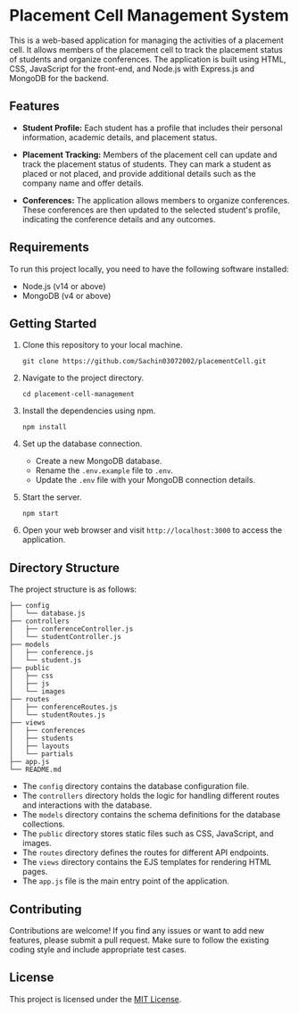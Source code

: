 # Placement Cell Management System

This is a web-based application for managing the activities of a placement cell. It allows members of the placement cell to track the placement status of students and organize conferences. The application is built using HTML, CSS, JavaScript for the front-end, and Node.js with Express.js and MongoDB for the backend.

## Features

- **Student Profile:** Each student has a profile that includes their personal information, academic details, and placement status.

- **Placement Tracking:** Members of the placement cell can update and track the placement status of students. They can mark a student as placed or not placed, and provide additional details such as the company name and offer details.

- **Conferences:** The application allows members to organize conferences. These conferences are then updated to the selected student's profile, indicating the conference details and any outcomes.

## Requirements

To run this project locally, you need to have the following software installed:

- Node.js (v14 or above)
- MongoDB (v4 or above)

## Getting Started

1. Clone this repository to your local machine.

   ```
   git clone https://github.com/Sachin03072002/placementCell.git
   ```

2. Navigate to the project directory.

   ```
   cd placement-cell-management
   ```

3. Install the dependencies using npm.

   ```
   npm install
   ```

4. Set up the database connection.

   - Create a new MongoDB database.
   - Rename the `.env.example` file to `.env`.
   - Update the `.env` file with your MongoDB connection details.

5. Start the server.

   ```
   npm start
   ```

6. Open your web browser and visit `http://localhost:3000` to access the application.

## Directory Structure

The project structure is as follows:

```
├── config
│   └── database.js
├── controllers
│   ├── conferenceController.js
│   └── studentController.js
├── models
│   ├── conference.js
│   └── student.js
├── public
│   ├── css
│   ├── js
│   └── images
├── routes
│   ├── conferenceRoutes.js
│   └── studentRoutes.js
├── views
│   ├── conferences
│   ├── students
│   ├── layouts
│   └── partials
├── app.js
└── README.md
```

- The `config` directory contains the database configuration file.
- The `controllers` directory holds the logic for handling different routes and interactions with the database.
- The `models` directory contains the schema definitions for the database collections.
- The `public` directory stores static files such as CSS, JavaScript, and images.
- The `routes` directory defines the routes for different API endpoints.
- The `views` directory contains the EJS templates for rendering HTML pages.
- The `app.js` file is the main entry point of the application.

## Contributing

Contributions are welcome! If you find any issues or want to add new features, please submit a pull request. Make sure to follow the existing coding style and include appropriate test cases.

## License

This project is licensed under the [MIT License](LICENSE).
